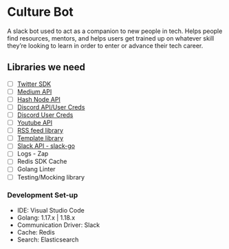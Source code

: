 # Culture Bot

A slack bot used to act as a companion to new people in tech. Helps people find resources, mentors, and helps users get trained up on whatever skill they’re looking to learn in order to enter or advance their tech career.

## Libraries we need

- [ ] [Twitter SDK](https://github.com/dghubble/go-twitter)
- [ ] [Medium API](https://github.com/Medium/medium-sdk-go?ref=https://githubhelp.com)
- [ ] [Hash Node API](https://api.hashnode.com/)
- [ ] [Discord API/User Creds](https://github.com/bwmarrin/discordgo)
- [ ] [Discord User Creds](https://discord.com/developers/docs/resources/user)
- [ ] [Youtube API](https://developers.google.com/youtube/v3/code_samples/go)
- [ ] [RSS feed library](https://github.com/mmcdole/gofeed)
- [ ] [Template library](https://pkg.go.dev/text/template)
- [ ] [Slack API - slack-go](https://github.com/slack-go/slack)
- [ ] Logs - Zap
- [ ] Redis SDK Cache
- [ ] Golang Linter
- [ ] Testing/Mocking library

### Development Set-up

- IDE: Visual Studio Code
- Golang: 1.17.x | 1.18.x
- Communication Driver: Slack
- Cache: Redis
- Search: Elasticsearch
